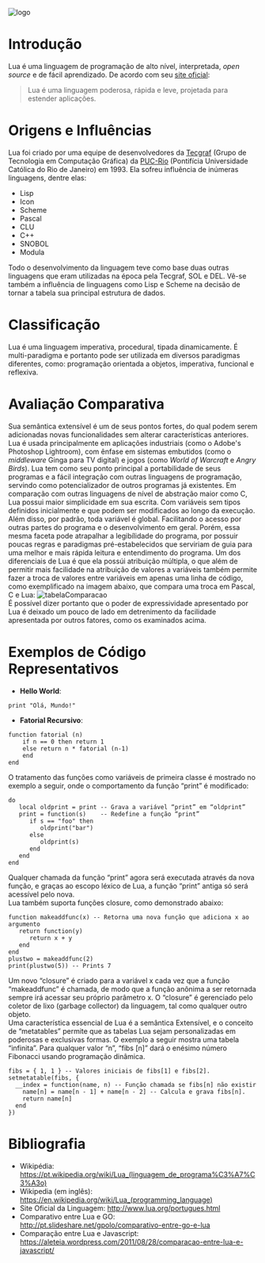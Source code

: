 ![logo](http://www.lua.org/images/lua-logo.gif)

# Introdução
Lua é uma linguagem de programação de alto nível, interpretada, *open source* e de fácil aprendizado. De acordo com seu [site oficial][SiteOf]:
>Lua é uma linguagem poderosa, rápida e leve, projetada para estender aplicações.

# Origens e Influências
Lua foi criado por uma equipe de desenvolvedores da [Tecgraf](http://www.tecgraf.puc-rio.br/pt/index.html) (Grupo de Tecnologia em Computação Gráfica) da [PUC-Rio](http://www.puc-rio.br/index.html) (Pontifícia Universidade Católica do Rio de Janeiro) em 1993. Ela sofreu influência de inúmeras linguagens, dentre elas: 
* Lisp
* Icon
* Scheme
* Pascal
* CLU
* C++
* SNOBOL
* Modula

Todo o desenvolvimento da linguagem teve como base duas outras linguagens que eram utilizadas na época pela Tecgraf, SOL e DEL. Vê-se também a influência de linguagens como Lisp e Scheme na decisão de tornar a tabela sua principal estrutura de dados.
# Classificação
Lua é uma linguagem imperativa, procedural, tipada dinamicamente. É multi-paradigma e portanto pode ser utilizada em diversos paradigmas diferentes, como: programação orientada a objetos, imperativa, funcional e reflexiva.  
# Avaliação Comparativa
Sua semântica extensível é um de seus pontos fortes, do qual podem serem adicionadas novas funcionalidades sem alterar características anteriores. Lua é usada principalmente em aplicações industriais (como o Adobe's Photoshop Lightroom), com ênfase em sistemas embutidos (como o *middleware* Ginga para TV digital) e jogos (como *World of Warcraft* e *Angry Birds*). Lua tem como seu ponto principal a portabilidade de seus programas e a fácil integração com outras linguagens de programação, servindo como potencializador de outros programas já existentes. Em comparação com outras linguagens de nível de abstração maior como C, Lua possui maior simplicidade em sua escrita. Com variáveis sem tipos definidos inicialmente e que podem ser modificados ao longo da execução. Além disso, por padrão, toda variável é global. Facilitando o acesso por outras partes do programa e o desenvolvimento em geral. Porém, essa mesma faceta pode atrapalhar a legibílidade do programa, por possuir poucas regras e paradigmas pré-estabelecidos que serviriam de guia para uma melhor e mais rápida leitura e entendimento do programa. Um dos diferenciais de Lua é que ela possúi atribuição múltipla, o que além de permitir mais facilidade na atribuição de valores a variáveis também permite fazer a troca de valores entre variáveis em apenas uma linha de código, como exemplificado na imagem abaixo, que compara uma troca em Pascal, C e Lua:
![tabelaComparacao](http://ned.unifenas.br/cursosgratuitos/201402/lua/img/comparar.png)  
É possível dizer portanto que o poder de expressividade apresentado por Lua é deixado um pouco de lado em detrenimento da facilidade apresentada por outros fatores, como os examinados acima.
# Exemplos de Código Representativos
* **Hello World**:  
```
print "Olá, Mundo!"
```
* **Fatorial Recursivo**:
```
function fatorial (n)
    if n == 0 then return 1
    else return n * fatorial (n-1)
    end
end
```
O tratamento das funções como variáveis de primeira classe é mostrado no exemplo a seguir, onde o comportamento da função “print” é modificado:
```
do
   local oldprint = print -- Grava a variável “print” em “oldprint”
   print = function(s)    -- Redefine a função “print”
      if s == "foo" then
         oldprint("bar")
      else
         oldprint(s)
      end
   end
end
```
Qualquer chamada da função “print” agora será executada através da nova função, e graças ao escopo léxico de Lua, a função “print” antiga só será acessível pelo nova.  
Lua também suporta funções closure, como demonstrado abaixo:
```
function makeaddfunc(x) -- Retorna uma nova função que adiciona x ao argumento
   return function(y)
      return x + y
   end
end
plustwo = makeaddfunc(2)
print(plustwo(5)) -- Prints 7
```
Um novo “closure” é criado para a variável x cada vez que a função “makeaddfunc” é chamada, de modo que a função anônima a ser retornada sempre irá acessar seu próprio parâmetro x. O “closure” é gerenciado pelo coletor de lixo (garbage collector) da linguagem, tal como qualquer outro objeto.   
Uma característica essencial de Lua é a semântica Extensível, e o conceito de “metatables” permite que as tabelas Lua sejam personalizadas em poderosas e exclusivas formas. O exemplo a seguir mostra uma tabela “infinita”. Para qualquer valor “n”, “fibs [n]” dará o enésimo número Fibonacci usando programação dinâmica.
```
fibs = { 1, 1 } -- Valores iniciais de fibs[1] e fibs[2].
setmetatable(fibs, {
  __index = function(name, n) -- Função chamada se fibs[n] não existir
    name[n] = name[n - 1] + name[n - 2] -- Calcula e grava fibs[n].
    return name[n]
  end
})
```
# Bibliografia
* Wikipédia: https://pt.wikipedia.org/wiki/Lua_(linguagem_de_programa%C3%A7%C3%A3o)
* Wikipedia (em inglês): https://en.wikipedia.org/wiki/Lua_(programming_language)
* Site Oficial da Linguagem: http://www.lua.org/portugues.html
* Comparativo entre Lua e GO: http://pt.slideshare.net/gpolo/comparativo-entre-go-e-lua
* Comparação entre Lua e Javascript: https://aleteia.wordpress.com/2011/08/28/comparacao-entre-lua-e-javascript/

[SiteOf]: http://www.lua.org/portugues.html
